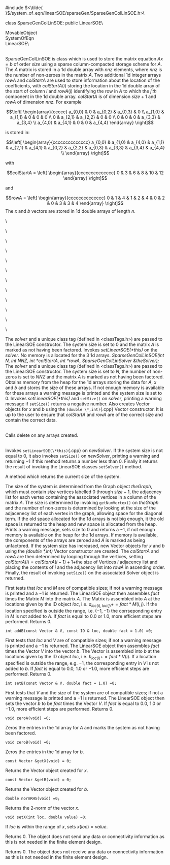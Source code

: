 \
\#include
$<\tilde{ }$/system_of_eqn/linearSOE/sparseGen/SparseGenColLinSOE.h$>$\

class SparseGenColLinSOE: public LinearSOE\

MovableObject\
SystemOfEqn\
LinearSOE\

\
SparseGenColLinSOE is class which is used to store the matrix equation
$Ax=b$ of order $size$ using a sparse column-compacted storage scheme
for $A$. The $A$ matrix is stored in a 1d double array with $nnz$
elements, where $nnz$ is the number of non-zeroes in the matrix $A$. Two
additional 1d integer arrays $rowA$ and $colStartA$ are used to store
information about the location of the coefficients, with $colStartA(i)$
storing the location in the 1d double array of the start of column $i$
and $rowA(j)$ identifying the row in $A$ to which the $j'th$ component
in the 1d double array. $colStartA$ is of dimension $size+1$ and $rowA$
of dimension $nnz$. For example

$$\left[
\begin{array}{ccccc}
a_{0,0} & 0 & a_{0,2}  & a_{0,3} & 0  \\
a_{1,0} & a_{1,1} & 0 & 0 & 0  \\
0 & a_{2,1} & a_{2,2} & 0 & 0 \\
0 & 0 & 0 & a_{3,3} & a_{3,4} \\
a_{4,0} & a_{4,1} & 0 & 0 & a_{4,4}
\end{array}
\right]$$

is stored in:

$$\left[
\begin{array}{cccccccccccccc}
a_{0,0} & a_{1,0}  & a_{4,0} & a_{1,1} & a_{2,1} & a_{4,1} &
a_{0,2} & a_{2,2} & a_{0,3} & a_{3,3} & a_{3,4} & a_{4,4}  \\
\end{array}
\right]$$

with

$$colStartA =
\left[
\begin{array}{cccccccccccccc}
0 & 3 & 6 & 8 & 10 & 12
\end{array}
\right]$$

and

$$rowA =
\left[
\begin{array}{cccccccccccccc}
0 & 1 & 4 & 1 & 2 & 4 & 0 & 2 & 0 & 3 & 3 & 4 
\end{array}
\right]$$ The $x$ and $b$ vectors are stored in 1d double arrays of
length $n$.

\

\

\

\

\

\

\

\

\

\

\

\

The *solver* and a unique class tag (defined in $<$classTags.h$>$) are
passed to the LinearSOE constructor. The system size is set to $0$ and
the matrix $A$ is marked as not having been factored. Invokes
*setLinearSOE(\*this)* on the *solver*. No memory is allocated for the 3
1d arrays.
*SparseGenColLinSOE(int N, int NNZ, int \*colStartA, int \*rowA,
SparseGenColLinSolver &theSolver);* \
The *solver* and a unique class tag (defined in $<$classTags.h$>$) are
passed to the LinearSOE constructor. The system size is set to $N$, the
number of non-zeros is set to $NNZ$ and the matrix $A$ is marked as not
having been factored. Obtains memory from the heap for the 1d arrays
storing the data for $A$, $x$ and $b$ and stores the size of these
arrays. If not enough memory is available for these arrays a warning
message is printed and the system size is set to $0$. Invokes
*setLinearSOE(\*this)* and `setSize()` on *solver*, printing a warning
message if `setSize()` returns a negative number. Also creates Vector
objects for $x$ and $b$ using the `(double \*,int)`{.cpp} Vector constructor.
It is up to the user to ensure that *colStartA* and *rowA* are of the
correct size and contain the correct data.

\
Calls delete on any arrays created.

\
Invokes `setLinearSOE(\*this)`{.cpp} on *newSolver*. If the system size is not
equal to $0$, it also invokes `setSize()` on *newSolver*, printing a
warning and returning $-1$ if this method returns a number less than
$0$. Finally it returns the result of invoking the LinearSOE classes
`setSolver()` method.

A method which returns the current size of the system.

The size of the system is determined from the Graph object *theGraph*,
which must contain *size* vertices labelled $0$ through $size-1$, the
adjacency list for each vertex containing the associated vertices in a
column of the matrix $A$. The size is determined by invoking
`getNumVertex()` on *theGraph* and the number of non-zeros is determined
by looking at the size of the adjacenecy list of each vertex in the
graph, allowing space for the diagonal term. If the old space allocated
for the 1d arrays is not big enough, it the old space is returned to the
heap and new space is allocated from the heap. Prints a warning message,
sets size to $0$ and returns a $-1$, if not enough memory is available
on the heap for the 1d arrays. If memory is available, the components of
the arrays are zeroed and $A$ is marked as being unfactored. If the
system size has increased, new Vector objects for $x$ and $b$ using the
*(double \*,int)* Vector constructor are created. The $colStartA$ and
$rowA$ are then determined by looping through the vertices, setting
$colStartA(i)
= colStartA(i-1) + 1 +$the size of Vertices $i$ adjacency list and
placing the contents of $i$ and the adjacency list into $rowA$ in
ascending order. Finally, the result of invoking `setSize()` on the
associated Solver object is returned.

First tests that *loc* and *M* are of compatible sizes; if not a warning
message is printed and a $-1$ is returned. The LinearSOE object then
assembles *fact* times the Matrix *M* into the matrix $A$. The Matrix is
assembled into $A$ at the locations given by the ID object *loc*, i.e.
$a_{loc(i),loc(j)} +=
fact * M(i,j)$. If the location specified is outside the range, i.e.
$(-1,-1)$ the corrseponding entry in *M* is not added to $A$. If *fact*
is equal to $0.0$ or $1.0$, more efficient steps are performed. Returns
$0$.

```{.cpp}
int addB(const Vector & V, const ID & loc, double fact = 1.0) =0;
```

First tests that *loc* and *V* are of compatible sizes; if not a warning
message is printed and a $-1$ is returned. The LinearSOE object then
assembles *fact* times the Vector *V* into the vector $b$. The Vector is
assembled into $b$ at the locations given by the ID object *loc*, i.e.
$b_{loc(i)} += fact * V(i)$. If a location specified is outside the
range, e.g. $-1$, the corresponding entry in *V* is not added to $b$. If
*fact* is equal to $0.0$, $1.0$ or $-1.0$, more efficient steps are
performed. Returns $0$.

```{.cpp}
int setB(const Vector & V, double fact = 1.0) =0;
```

First tests that *V* and the size of the system are of compatible sizes;
if not a warning message is printed and a $-1$ is returned. The
LinearSOE object then sets the vector *b* to be *fact* times the Vector
*V*. If *fact* is equal to $0.0$, $1.0$ or $-1.0$, more efficient steps
are performed. Returns $0$.

```{.cpp}
void zeroA(void) =0;
```

Zeros the entries in the 1d array for $A$ and marks the system as not
having been factored.

```{.cpp}
void zeroB(void) =0;
```

Zeros the entries in the 1d array for $b$.

```{.cpp}
const Vector &getX(void) = 0;
```

Returns the Vector object created for $x$.

```{.cpp}
const Vector &getB(void) = 0;
```

Returns the Vector object created for $b$.

```{.cpp}
double normRHS(void) =0;
```

Returns the 2-norm of the vector $x$.

```{.cpp}
void setX(int loc, double value) =0;
```

If *loc* is within the range of $x$, sets $x(loc) = value$.

Returns $0$. The object does not send any data or connectivity
information as this is not needed in the finite element design.

Returns $0$. The object does not receive any data or connectivity
information as this is not needed in the finite element design.
